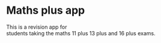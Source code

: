 # Maths plus app

This is a revision app for  
students taking the maths 11 plus
13 plus and 16 plus exams.

